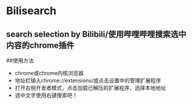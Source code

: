 # Bilisearch
search selection by Bilibili/使用哔哩哔哩搜索选中内容的chrome插件
---
##使用方法
- chrome或chrome内核浏览器
- 地址栏输入chrome://extensions/或点击设置中的管理扩展程序
- 打开右侧开发者模式，点击加载已解压的扩展程序，选择本地地址
- 选中文字使用右键搜索吧！
